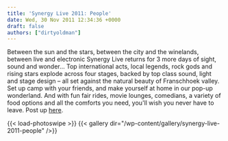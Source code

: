 ```yaml
---
title: 'Synergy Live 2011: People'
date: Wed, 30 Nov 2011 12:34:36 +0000
draft: false
authors: ["dirtyoldman"]
---
```


Between the sun and the stars, between the city and the winelands, between live and electronic Synergy Live returns for 3 more days of sight, sound and wonder… Top international acts, local legends, rock gods and rising stars explode across four stages, backed by top class sound, light and stage design – all set against the natural beauty of Franschhoek valley. Set up camp with your friends, and make yourself at home in our pop-up wonderland. And with fun fair rides, movie lounges, comedians, a variety of food options and all the comforts you need, you'll wish you never have to leave. Post up [here](/2011/11/30/synergy-live-2011-in-pictures/).

{{< load-photoswipe >}}
{{< gallery dir="/wp-content/gallery/synergy-live-2011-people" />}}